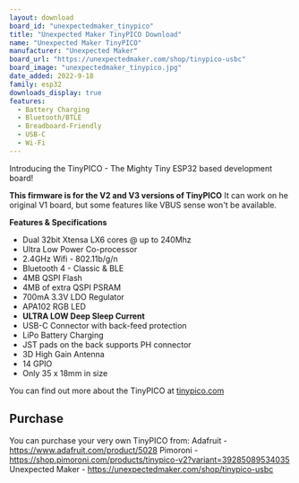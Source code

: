 ```yaml
---
layout: download
board_id: "unexpectedmaker_tinypico"
title: "Unexpected Maker TinyPICO Download"
name: "Unexpected Maker TinyPICO"
manufacturer: "Unexpected Maker"
board_url: "https://unexpectedmaker.com/shop/tinypico-usbc"
board_image: "unexpectedmaker_tinypico.jpg"
date_added: 2022-9-18
family: esp32
downloads_display: true
features:
  - Battery Charging
  - Bluetooth/BTLE
  - Breadboard-Friendly
  - USB-C
  - Wi-Fi
---
```


Introducing the TinyPICO - The Mighty Tiny ESP32 based development board!

**This firmware is for the V2 and V3 versions of TinyPICO**
It can work on he original V1 board, but some features like VBUS sense won't be available. 

**Features & Specifications**
- Dual 32bit Xtensa LX6 cores @ up to 240Mhz
- Ultra Low Power Co-processor
- 2.4GHz Wifi - 802.11b/g/n
- Bluetooth 4 - Classic & BLE
- 4MB QSPI Flash
- 4MB of extra QSPI PSRAM
- 700mA 3.3V LDO Regulator
- APA102 RGB LED
- **ULTRA LOW Deep Sleep Current**
- USB-C Connector with back-feed protection
- LiPo Battery Charging
- JST pads on the back supports PH connector
- 3D High Gain Antenna
- 14 GPIO
- Only 35 x 18mm in size

You can find out more about the TinyPICO at [tinypico.com](https://tinypico.com)

## Purchase
You can purchase your very own TinyPICO from:
Adafruit - https://www.adafruit.com/product/5028
Pimoroni - https://shop.pimoroni.com/products/tinypico-v2?variant=39285089534035
Unexpected Maker - https://unexpectedmaker.com/shop/tinypico-usbc
